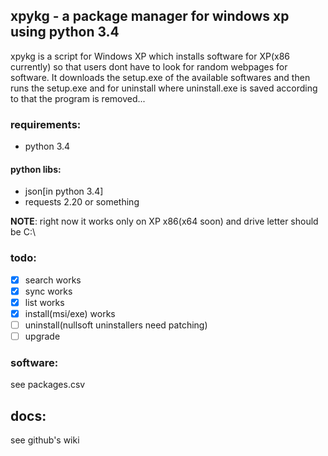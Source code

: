 ## xpykg - a package manager for windows xp using python 3.4
xpykg is a script for Windows XP which installs software for XP(x86 currently) so that users dont have to look for random webpages for software. It downloads the setup.exe of the available softwares and then runs the setup.exe and for uninstall where uninstall.exe is saved according to that the program is removed...

### requirements:
- python 3.4

#### python libs:
- json[in python 3.4]
- requests 2.20 or something

**NOTE**: right now it works only on XP x86(x64 soon) and drive letter should be C:\

### todo:
- [x] search works
- [x] sync works
- [x] list works
- [x] install(msi/exe) works
- [ ] uninstall(nullsoft uninstallers need patching)
- [ ] upgrade    

### software:
see packages.csv

## docs:
see github's wiki
